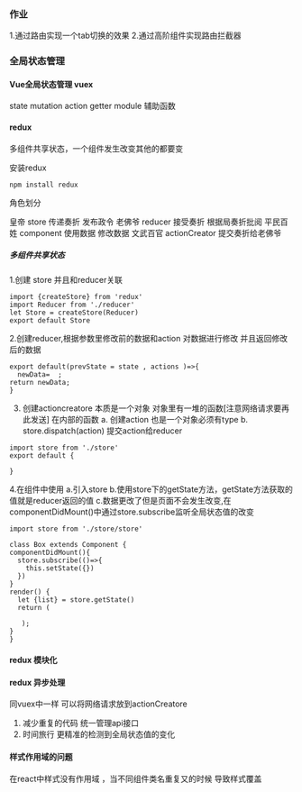 ### 作业
1.通过路由实现一个tab切换的效果
2.通过高阶组件实现路由拦截器

### 全局状态管理 

#### Vue全局状态管理 vuex 
state  mutation  action  getter module 辅助函数

#### redux 
多组件共享状态，一个组件发生改变其他的都要变


安装redux
```
npm install redux
```
角色划分

皇帝    store  传递奏折 发布政令
老佛爷  reducer  接受奏折 根据局奏折批阅
平民百姓 component  使用数据 修改数据
文武百官 actionCreator  提交奏折给老佛爷  

##### 多组件共享状态 
1.创建 store 并且和reducer关联
  ```
  import {createStore} from 'redux'
  import Reducer from './reducer'
  let Store = createStore(Reducer)
  export default Store
  ```
2.创建reducer,根据参数里修改前的数据和action 对数据进行修改 并且返回修改后的数据
  ```
  export default(prevState = state , actions )=>{
    newData=  ;
  return newData;
  }
  ```

3. 创建actioncreatore 本质是一个对象 对象里有一堆的函数[注意网络请求要再此发送]
  在内部的函数
  a. 创建action 也是一个对象必须有type 
  b. store.dispatch(action) 提交action给reducer
  ```
  import store from './store'
  export default {

  }
  ```

4.在组件中使用
  a.引入store
  b.使用store下的getState方法，getState方法获取的值就是reducer返回的值
  c.数据更改了但是页面不会发生改变,在componentDidMount()中通过store.subscribe监听全局状态值的改变
  ```
import store from './store/store'

class Box extends Component {
  componentDidMount(){
    store.subscribe(()=>{
      this.setState({})
    })
  }
  render() { 
    let {list} = store.getState()
    return ( 
     
     );
  }
}
  ```




#### redux 模块化
#### redux 异步处理
同vuex中一样 可以将网络请求放到actionCreatore 
1. 减少重复的代码 统一管理api接口
2. 时间旅行 更精准的检测到全局状态值的变化

#### 样式作用域的问题
在react中样式没有作用域 ，当不同组件类名重复又的时候 导致样式覆盖